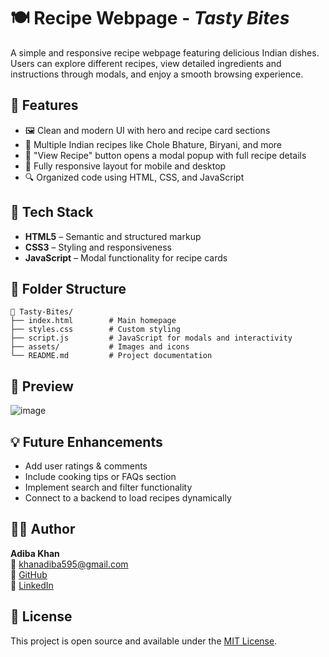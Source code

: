 # 🍽️ Recipe Webpage - *Tasty Bites*

A simple and responsive recipe webpage featuring delicious Indian dishes. Users can explore different recipes, view detailed ingredients and instructions through modals, and enjoy a smooth browsing experience.

## 🌟 Features

- 🖼️ Clean and modern UI with hero and recipe card sections  
- 🍛 Multiple Indian recipes like Chole Bhature, Biryani, and more  
- 👀 "View Recipe" button opens a modal popup with full recipe details  
- 📱 Fully responsive layout for mobile and desktop  
- 🔍 Organized code using HTML, CSS, and JavaScript

## 🔧 Tech Stack

- **HTML5** – Semantic and structured markup  
- **CSS3** – Styling and responsiveness  
- **JavaScript** – Modal functionality for recipe cards  

## 📂 Folder Structure

```
📁 Tasty-Bites/
├── index.html        # Main homepage
├── styles.css        # Custom styling
├── script.js         # JavaScript for modals and interactivity
├── assets/           # Images and icons
└── README.md         # Project documentation
```


## 📸 Preview

![image](https://github.com/user-attachments/assets/febdf3ea-0694-4480-9da1-0258caae4d5e)

## 💡 Future Enhancements

- Add user ratings & comments  
- Include cooking tips or FAQs section  
- Implement search and filter functionality  
- Connect to a backend to load recipes dynamically

## 🧑‍💻 Author

**Adiba Khan**  
📧 khanadiba595@gmail.com  
🔗 [GitHub](https://github.com/Adibakhan14)  
🔗 [LinkedIn](https://linkedin.com/in/adiba-khan-94727a269)

## 📃 License

This project is open source and available under the [MIT License](LICENSE).

